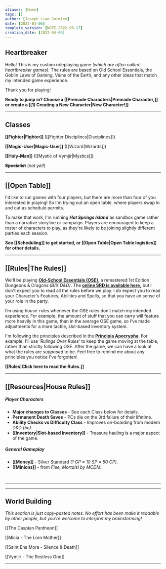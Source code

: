 ```yaml
---
aliases: [Home]
tags: []
author: [Joseph Liao Gormley]
date: [2022-04-06]
template_version: [NOTE-2022-03-17]
creation_date: [2022-04-06]
---
```

## Heartbreaker
Hello! This is my custom roleplaying game *(which are often called heartbreaker games)*. The rules are based on Old School Essentials, the Goblin Laws of Gaming, Veins of the Earth, and any other ideas that match my intended game experience.

Thank you for playing!

**Ready to jump in? Choose a  [[Premade Characters|Premade Character,]] or create a  [[1) Creating a New Character|New Character!]]**
___
## Classes
**[[Fighter|Fighter]]** ([[Fighter Disciplines|Disciplines]])
<!-- Mystic, Gish, Thief, Face/Bard -->

**[[Magic-User|Magic-User]]** ([[Wizard|Wizards]])

**[[Holy-Man]]** ([[Mystic of Vymjir|Mystics]])

**~~Specialist~~** (*not yet!*)

___
## [[Open Table]]
I'd like to run games with four players, but there are more than four of you interested in playing! So I'm trying out an open table, where players swap in and out as schedule permits.

To make that work, I'm running ***Hot Springs Island*** as sandbox game rather than a narrative storyline or campaign. Players are encouraged to keep a roster of characters to play, as they're likely to be joining slightly different parties each session.

**See [[Scheduling]] to get started, or [[Open Table|Open Table logistics]] for other details.**
___
## [[Rules|The Rules]]
We'll be playing [**Old-School Essentials (OSE)**](https://www.drivethrurpg.com/product/272802/OldSchool-Essentials-Basic-Rules), a remastered 1st Edition Dungeons & Dragons *(B/X D&D)*. The [**online SRD is available here,**](https://oldschoolessentials.necroticgnome.com/srd/) but I don't expect you to read all the rules before we play. I *do* expect you to read your Character's Features, Abilities and Spells, so that you have an sense of your role in the party.

I’m using house-rules whenever the OSE rules don’t match my intended experience. For example, the amount of stuff that you can carry will feature more heavily in this game, than in the average OSE game, so I’ve made adjustments for a more tactile, slot-based inventory system.

I'm following the principles described in the [**Principia Apocrypha**](https://lithyscaphe.blogspot.com/p/principia-apocrypha.html). For example, I'll use *'Rulings Over Rules'* to keep the game moving at the table, rather than strictly following OSE. After the game, we can have a look at what the rules are *supposed* to be. Feel free to remind me about any principles you notice I've forgotten!

**[[Rules|Click here to read the Rules.]]**
___
## [[Resources|House Rules]]
 
##### Player Characters
- **Major changes to Classes** - See each Class below for details.
- **Permanent Death Saves** - PCs die on the 3rd failure of their lifetime.
- **Ability Checks vs Difficulty Class** - Improves on-boarding from modern D&D *(5e)*.
- **[[Inventory|Slot-based Inventory]]** - Treasure hauling is a major aspect of the game.
##### General Gameplay
- **[[Money]]** - Silver Standard *(1 GP = 10 SP = 50 CP)*.
- **[[Minions]]** - from *Flee, Mortals! by MCDM.*

<br>

___


___
## World Building
*This section is just copy-pasted notes. No effort has been make it readable by other people, but you're welcome to interpret my brainstorming!*

[[The Caspian Pantheon]]

[[Micia - The Lorn Mother]]

[[Saint Ena Mora - Silence & Death]]

[[Vymjir - The Restless One]]

---

